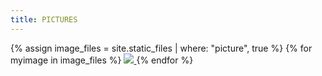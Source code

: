 ```yaml
---
title: PICTURES
---
```

{% assign image_files = site.static_files | where: "picture", true %}
{% for myimage in image_files %}
  <a class="fancybox" rel="fancybox-thumb" href="{{ myimage.path }}" title="{{ myimage.name }}">
  <img class="picture" src="{{ myimage.path }}"/>
  </a>
{% endfor %}